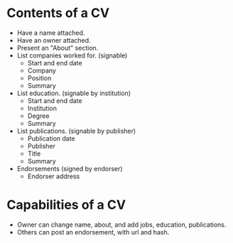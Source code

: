 # Contents of a CV

* Have a name attached.
* Have an owner attached.
* Present an "About" section.
* List companies worked for. (signable)
  - Start and end date
  - Company
  - Position
  - Summary
* List education. (signable by institution)
  - Start and end date
  - Institution
  - Degree
  - Summary
* List publications. (signable by publisher)
  - Publication date
  - Publisher
  - Title
  - Summary
* Endorsements (signed by endorser)
  - Endorser address

# Capabilities of a CV

* Owner can change name, about, and add jobs, education, publications.
* Others can post an endorsement, with url and hash.
